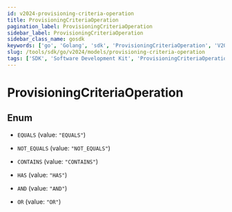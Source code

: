 ```yaml
---
id: v2024-provisioning-criteria-operation
title: ProvisioningCriteriaOperation
pagination_label: ProvisioningCriteriaOperation
sidebar_label: ProvisioningCriteriaOperation
sidebar_class_name: gosdk
keywords: ['go', 'Golang', 'sdk', 'ProvisioningCriteriaOperation', 'V2024ProvisioningCriteriaOperation'] 
slug: /tools/sdk/go/v2024/models/provisioning-criteria-operation
tags: ['SDK', 'Software Development Kit', 'ProvisioningCriteriaOperation', 'V2024ProvisioningCriteriaOperation']
---
```


# ProvisioningCriteriaOperation

## Enum


* `EQUALS` (value: `"EQUALS"`)

* `NOT_EQUALS` (value: `"NOT_EQUALS"`)

* `CONTAINS` (value: `"CONTAINS"`)

* `HAS` (value: `"HAS"`)

* `AND` (value: `"AND"`)

* `OR` (value: `"OR"`)


